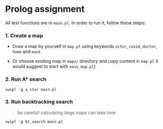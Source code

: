 Prolog assignment
===

All test functions are in `main.pl`. In order to run it, follow these steps:


### 1. Create a map
    
+ Draw a map by yourself in `map.pl` using keywords `actor`, `covid`, `doctor`, `home` and `mask`
    
+ Or choose existing map in `maps/` directory and copy content in `map.pl` (I would suggest to start with `easy_map.pl`)

### 2. Run A* search

```console
swipl -g a_star main.pl
```

### 3. Run backtracking search

> be careful! calculating large maps can take time

```console
swipl -g bt_search main.pl
```

